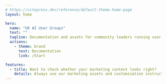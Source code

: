 ```yaml
---
# https://vitepress.dev/reference/default-theme-home-page
layout: home

hero:
  name: "UK AI User Groups"
  text: ""
  tagline: Documentation and assets for community leaders running user groups as part of UK AI User Groups
  actions:
    - theme: brand
      text: Documentation
      link: /Start

features:
  - title: Want to check whether your marketing content looks right?
    details: Always use our marketing assets and customisation instructions as a starting point when promoting your community. Also check out our branding guidelines.
---
```


